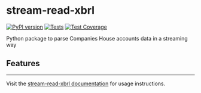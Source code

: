 <!-- --8<-- [start:intro] -->
# stream-read-xbrl

[![PyPI version](https://badge.fury.io/py/stream-read-xbrl.svg)](https://pypi.org/project/stream-read-xbrl/) [![Tests](https://github.com/uktrade/stream-read-xbrl/actions/workflows/tests.yml/badge.svg)](https://github.com/uktrade/stream-read-xbrl/actions/workflows/tests.yml) [![Test Coverage](https://api.codeclimate.com/v1/badges/02144f986cd3eecf4a0b/test_coverage)](https://codeclimate.com/github/uktrade/stream-read-xbrl/badges)


Python package to parse Companies House accounts data in a streaming way
<!-- --8<-- [end:intro] -->


<!-- --8<-- [start:features] -->
## Features

<!-- --8<-- [end:features] -->

---

Visit the [stream-read-xbrl documentation](https://stream-read-xbrl.docs.data.trade.gov.uk/) for usage instructions.